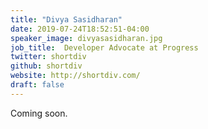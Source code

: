 ```yaml
---
title: "Divya Sasidharan"
date: 2019-07-24T18:52:51-04:00
speaker_image: divyasasidharan.jpg
job_title:  Developer Advocate at Progress
twitter: shortdiv
github: shortdiv
website: http://shortdiv.com/
draft: false
---
```


Coming soon.